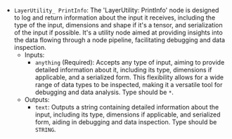 - `LayerUtility_ PrintInfo`: The 'LayerUtility: PrintInfo' node is designed to log and return information about the input it receives, including the type of the input, dimensions and shape if it's a tensor, and serialization of the input if possible. It's a utility node aimed at providing insights into the data flowing through a node pipeline, facilitating debugging and data inspection.
    - Inputs:
        - `anything` (Required): Accepts any type of input, aiming to provide detailed information about it, including its type, dimensions if applicable, and a serialized form. This flexibility allows for a wide range of data types to be inspected, making it a versatile tool for debugging and data analysis. Type should be `*`.
    - Outputs:
        - `text`: Outputs a string containing detailed information about the input, including its type, dimensions if applicable, and serialized form, aiding in debugging and data inspection. Type should be `STRING`.
